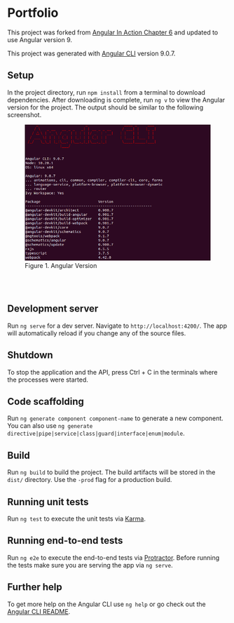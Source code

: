 # Portfolio

This project was forked from [Angular In Action Chapter 6](https://github.com/angular-in-action/portfolio) and updated to use Angular version 9.

This project was generated with [Angular CLI](https://github.com/angular/angular-cli) version 9.0.7.

## Setup

In the project directory, run `npm install` from a terminal to download dependencies. After downloading is complete, run `ng v` to view the Angular version for the project. The output should be similar to the following screenshot.

<figure>
  <img src="img/angular-version.png" alt="Angular Version"/>
  <figcaption>Figure 1. Angular Version</figcaption>
</figure><br>
<br>

## Development server

Run `ng serve` for a dev server. Navigate to `http://localhost:4200/`. The app will automatically reload if you change any of the source files.

## Shutdown

To stop the application and the API, press Ctrl + C in the terminals where the processes were started.

## Code scaffolding

Run `ng generate component component-name` to generate a new component. You can also use `ng generate directive|pipe|service|class|guard|interface|enum|module`.

## Build

Run `ng build` to build the project. The build artifacts will be stored in the `dist/` directory. Use the `-prod` flag for a production build.

## Running unit tests

Run `ng test` to execute the unit tests via [Karma](https://karma-runner.github.io).

## Running end-to-end tests

Run `ng e2e` to execute the end-to-end tests via [Protractor](http://www.protractortest.org/).
Before running the tests make sure you are serving the app via `ng serve`.

## Further help

To get more help on the Angular CLI use `ng help` or go check out the [Angular CLI README](https://github.com/angular/angular-cli/blob/master/README.md).
